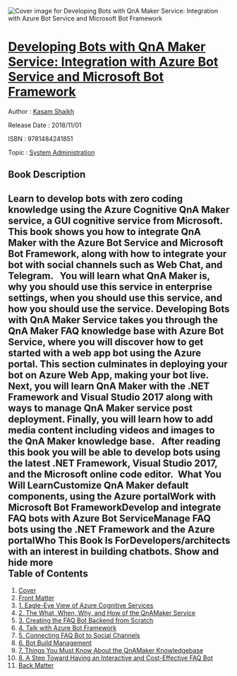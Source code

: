 ![Cover image for Developing Bots with QnA Maker Service: Integration with Azure Bot Service and Microsoft Bot Framework](https://imgdetail.ebookreading.net/cover/cover/system_admin/EB9781484241851.jpg)

[Developing Bots with QnA Maker Service: Integration with Azure Bot Service and Microsoft Bot Framework](https://ebookreading.net/view/book/Developing+Bots+with+QnA+Maker+Service%3A+Integration+with+Azure+Bot+Service+and+Microsoft+Bot+Framework-EB9781484241851_1.html "Developing Bots with QnA Maker Service: Integration with Azure Bot Service and Microsoft Bot Framework")
====================================================================================================================

Author : [Kasam Shaikh](https://ebookreading.net/search/author/Kasam+Shaikh)

Release Date : 2018/11/01

ISBN : 9781484241851

Topic : [System Administration](https://ebookreading.net/search/category/system-administration)

Book Description
-----------------

 Learn to develop bots with zero coding knowledge using the Azure Cognitive QnA Maker service, a GUI cognitive service from Microsoft. This book shows you how to integrate QnA Maker with the Azure Bot Service and Microsoft Bot Framework, along with how to integrate your bot with social channels such as Web Chat, and Telegram.
 
You will learn what QnA Maker is, why you should use this service in enterprise settings, when you should use this service, and how you should use the service. Developing Bots with QnA Maker Service takes you through the QnA Maker FAQ knowledge base with Azure Bot Service, where you will discover how to get started with a web app bot using the Azure portal. This section culminates in deploying your bot on Azure Web App, making your bot live. 
 
Next, you will learn QnA Maker with the .NET Framework and Visual Studio 2017 along with ways to manage QnA Maker service post deployment. Finally, you will learn how to add media content including videos and images to the QnA Maker knowledge base.
 
After reading this book you will be able to develop bots using the latest .NET Framework, Visual Studio 2017, and the Microsoft online code editor. 
What You Will LearnCustomize QnA Maker default components, using the Azure portalWork with Microsoft Bot FrameworkDevelop and integrate FAQ bots with Azure Bot ServiceManage FAQ bots using the .NET Framework and the Azure portalWho This Book Is ForDevelopers/architects with an interest in building chatbots.        Show and hide more                
Table of Contents
-----------------

1. [Cover](https://ebookreading.net/view/book/Developing+Bots+with+QnA+Maker+Service%3A+Integration+with+Azure+Bot+Service+and+Microsoft+Bot+Framework-EB9781484241851_1.html)
1. [Front Matter](https://ebookreading.net/view/book/Developing+Bots+with+QnA+Maker+Service%3A+Integration+with+Azure+Bot+Service+and+Microsoft+Bot+Framework-EB9781484241851_2.html)
1. [1. Eagle-Eye View of Azure Cognitive Services](https://ebookreading.net/view/book/Developing+Bots+with+QnA+Maker+Service%3A+Integration+with+Azure+Bot+Service+and+Microsoft+Bot+Framework-EB9781484241851_3.html)
1. [2. The What, When, Why, and How of the QnAMaker Service](https://ebookreading.net/view/book/Developing+Bots+with+QnA+Maker+Service%3A+Integration+with+Azure+Bot+Service+and+Microsoft+Bot+Framework-EB9781484241851_4.html)
1. [3. Creating the FAQ Bot Backend from Scratch](https://ebookreading.net/view/book/Developing+Bots+with+QnA+Maker+Service%3A+Integration+with+Azure+Bot+Service+and+Microsoft+Bot+Framework-EB9781484241851_5.html)
1. [4. Talk with Azure Bot Framework](https://ebookreading.net/view/book/Developing+Bots+with+QnA+Maker+Service%3A+Integration+with+Azure+Bot+Service+and+Microsoft+Bot+Framework-EB9781484241851_6.html)
1. [5. Connecting FAQ Bot to Social Channels](https://ebookreading.net/view/book/Developing+Bots+with+QnA+Maker+Service%3A+Integration+with+Azure+Bot+Service+and+Microsoft+Bot+Framework-EB9781484241851_7.html)
1. [6. Bot Build Management](https://ebookreading.net/view/book/Developing+Bots+with+QnA+Maker+Service%3A+Integration+with+Azure+Bot+Service+and+Microsoft+Bot+Framework-EB9781484241851_8.html)
1. [7. Things You Must Know About the QnAMaker Knowledgebase](https://ebookreading.net/view/book/Developing+Bots+with+QnA+Maker+Service%3A+Integration+with+Azure+Bot+Service+and+Microsoft+Bot+Framework-EB9781484241851_9.html)
1. [8. A Step Toward Having an Interactive and Cost-Effective FAQ Bot](https://ebookreading.net/view/book/Developing+Bots+with+QnA+Maker+Service%3A+Integration+with+Azure+Bot+Service+and+Microsoft+Bot+Framework-EB9781484241851_10.html)
1. [Back Matter](https://ebookreading.net/view/book/Developing+Bots+with+QnA+Maker+Service%3A+Integration+with+Azure+Bot+Service+and+Microsoft+Bot+Framework-EB9781484241851_11.html)
